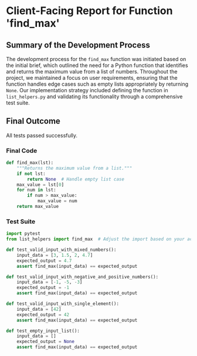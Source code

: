 # Client-Facing Report for Function 'find_max'

## Summary of the Development Process
The development process for the `find_max` function was initiated based on the initial brief, which outlined the need for a Python function that identifies and returns the maximum value from a list of numbers. Throughout the project, we maintained a focus on user requirements, ensuring that the function handles edge cases such as empty lists appropriately by returning `None`. Our implementation strategy included defining the function in `list_helpers.py` and validating its functionality through a comprehensive test suite.

## Final Outcome
All tests passed successfully.

### Final Code
```python
def find_max(lst):
    """Returns the maximum value from a list."""
    if not lst:
        return None  # Handle empty list case
    max_value = lst[0]
    for num in lst:
        if num > max_value:
            max_value = num
    return max_value
```

### Test Suite
```python
import pytest
from list_helpers import find_max  # Adjust the import based on your actual function

def test_valid_input_with_mixed_numbers():
    input_data = [3, 1.5, 2, 4.7]
    expected_output = 4.7
    assert find_max(input_data) == expected_output

def test_valid_input_with_negative_and_positive_numbers():
    input_data = [-1, -5, -3]
    expected_output = -1
    assert find_max(input_data) == expected_output

def test_valid_input_with_single_element():
    input_data = [42]
    expected_output = 42
    assert find_max(input_data) == expected_output

def test_empty_input_list():
    input_data = []
    expected_output = None
    assert find_max(input_data) == expected_output
```